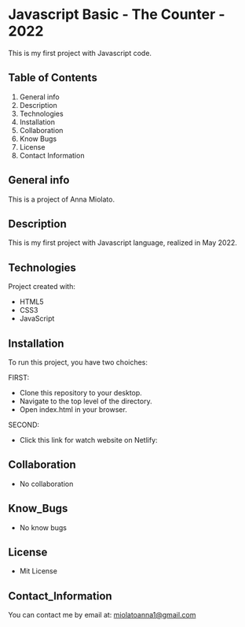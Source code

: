 # Javascript Basic - The Counter - 2022
This is my first project with Javascript code.

## Table of Contents
1. General info
2. Description
3. Technologies
4. Installation
5. Collaboration
6. Know Bugs
7. License
8. Contact Information

## General info
This is a project of Anna Miolato.

## Description
This is my first project with Javascript language, realized in May 2022.

## Technologies
Project created with:
* HTML5
* CSS3
* JavaScript

## Installation
To run this project, you have two choiches:

FIRST:
* Clone this repository to your desktop.
* Navigate to the top level of the directory.
* Open index.html in your browser.

SECOND: 
* Click this link for watch website on Netlify: 

## Collaboration
* No collaboration

## Know_Bugs
* No know bugs

## License
* Mit License

## Contact_Information
You can contact me by email at: miolatoanna1@gmail.com

